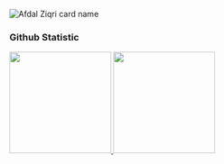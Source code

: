 ![Afdal Ziqri card name](https://cardivo.vercel.app/api?name=Muh%20Afdal%20Zqri%20Ramadhan&description=Hi,%20i%27m%20a%20enthusiast%20programmer%20and%20i%27m%2020%20y.o.%20Nice%20to%20meet%20you%20%F0%9F%91%8B&image=https://tyrant04.github.io/assets/img/testimonial-2.jpg?v=4&backgroundColor=%23ecf0f1&instagram=_afdlziqriii&linkedin=I%20Afdal%20Ziqri&github=Afdalgan&pattern=leaf&colorPattern=%23eaeaea)


 
### Github Statistic
<p align="left">
<a href="https://github.com/Afdalgan">
  <img height="180em" src="https://github-readme-stats-eight-theta.vercel.app/api?username=Afdalgan&show_icons=true&theme=algolia&include_all_commits=true&count_private=true"/>
  <img height="180em" src="https://github-readme-stats-eight-theta.vercel.app/api/top-langs/?username=Afdalgan&layout=compact&layout=compact&theme=algolia"/>
</a>
</p>

<!--
**Afdalgan/Afdalgan** is a ✨ _special_ ✨ repository because its `README.md` (this file) appears on your GitHub profile.

Here are some ideas to get you started:

- 🔭 I’m currently working on ...
- 🌱 I’m currently learning ...
- 👯 I’m looking to collaborate on ...
- 🤔 I’m looking for help with ...
- 💬 Ask me about ...
- 📫 How to reach me: ...
- 😄 Pronouns: ...
- ⚡ Fun fact: ...
-->

